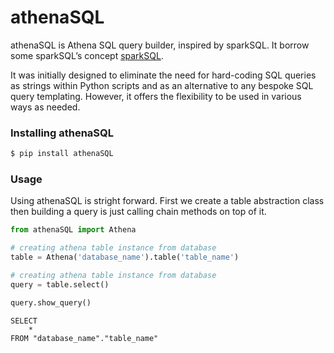 # athenaSQL

athenaSQL is Athena SQL query builder, inspired by sparkSQL. It borrow some sparkSQL’s concept [sparkSQL](https://spark.apache.org/docs/preview/api/python/_modules/index.html).

It was initially designed to eliminate the need for hard-coding SQL queries as strings within Python scripts and as an alternative to any bespoke SQL query templating. However, it offers the flexibility to be used in various ways as needed.

### Installing athenaSQL

```bash
$ pip install athenaSQL
```

### Usage

Using athenaSQL is stright forward. First we create a table abstraction class then building a query is just calling chain methods on top of it.

```python
from athenaSQL import Athena

# creating athena table instance from database
table = Athena('database_name').table('table_name')

# creating athena table instance from database
query = table.select()

query.show_query()
```

```
SELECT
    *
FROM "database_name"."table_name"
```
